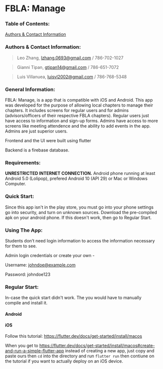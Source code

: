 # FBLA: Manage

### Table of Contents:
[Authors & Contact Information](#authors-&-contact-information:)

### Authors & Contact Information:

> Leo Zhang, lzhang.0693@gmail.com / 786-702-1027

> Gianni Tipan, gtipan14@gmail.com / 786-651-7072

> Luis Villanuea, luisvl2002@gmail.com / 786-768-5348

### General Information:
FBLA: Manage, is a app that is compatible with iOS and Android. This app was developed for the purpose of allowing local chapters to manage their chapters. It includes screens for regular users and for admins (advisors/officers of their respective FBLA chapters). Regular users just have access to information and sign-up forms. Admins have access to more screens like meeting attendence and the ability to add events in the app. Admins are just superior users.

Frontend and the UI were built using flutter

Backend is a firebase database.

### Requirements:
**UNRESTRICTED INTERNET CONNECTION.**
Android phone running at least Android 5.0 (Lolipop), prefered Android 10 (API 29) or Mac or Windows Computer.

### Quick Start:
Since this app isn't in the play store, you must go into your phone settings go into security, and turn on unknown sources.
Download the pre-compiled apk on your android phone.
If this doesn't work, then go to Regular Start.

### Using The App:
Students don’t need login information to access the information necessary for them to see.

Admin login credentials or create your own - 

Username: johndoe@example.com

Password: johndoe123

### Regular Start:
In-case the quick start didn't work. The you would have to manually compile and install it.
#### Android


#### iOS
Follow this tutorial: https://flutter.dev/docs/get-started/install/macos

When you get to https://flutter.dev/docs/get-started/install/macos#create-and-run-a-simple-flutter-app instead of creating a new app, just copy and paste ours then `cd` into the directory and run `flutter run` then contiune on the tutorial if you want to actually deploy on an iOS device.
